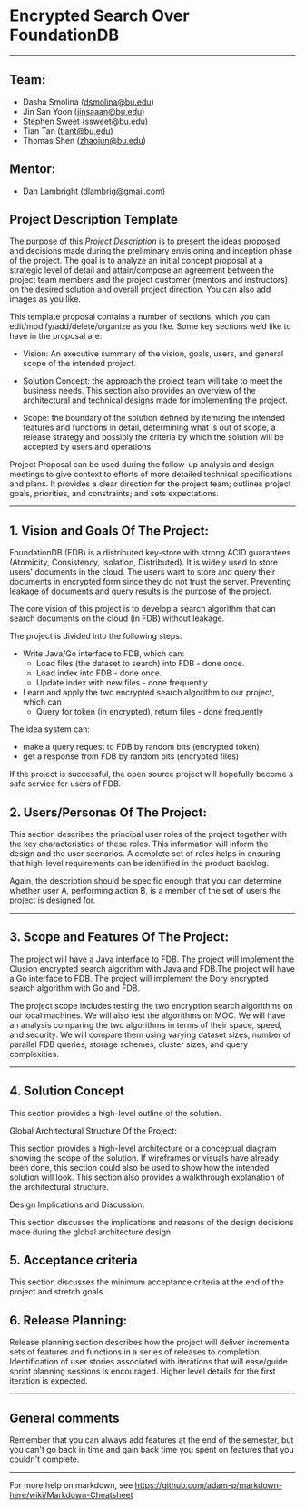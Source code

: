 # Encrypted Search Over FoundationDB

** **
## Team:
- Dasha Smolina (dsmolina@bu.edu)
- Jin San Yoon (jinsaaan@bu.edu)
- Stephen Sweet (ssweet@bu.edu)
- Tian Tan (tiant@bu.edu)
- Thomas Shen (zhaojun@bu.edu)

## Mentor:
- Dan Lambright (dlambrig@gmail.com)

## Project Description Template

The purpose of this *Project Description* is to present the ideas proposed and decisions made during the preliminary envisioning and inception phase of the project. The goal is to analyze an initial concept proposal at a strategic level of detail and attain/compose an agreement between the project team members and the project customer (mentors and instructors) on the desired solution and overall project direction. You can also add images as you like.

This template proposal contains a number of sections, which you can edit/modify/add/delete/organize as you like.  Some key sections we’d like to have in the proposal are:

- Vision: An executive summary of the vision, goals, users, and general scope of the intended project.

- Solution Concept: the approach the project team will take to meet the business needs. This section also provides an overview of the architectural and technical designs made for implementing the project.

- Scope: the boundary of the solution defined by itemizing the intended features and functions in detail, determining what is out of scope, a release strategy and possibly the criteria by which the solution will be accepted by users and operations.

Project Proposal can be used during the follow-up analysis and design meetings to give context to efforts of more detailed technical specifications and plans. It provides a clear direction for the project team; outlines project goals, priorities, and constraints; and sets expectations.

** **

## 1. Vision and Goals Of The Project:

FoundationDB (FDB) is a distributed key-store with strong ACID guarantees (Atomicity, Consistency, Isolation, Distributed). It is widely used to store users' documents in the cloud. The users want to store and query their documents in encrypted form since they do not trust the server. Preventing leakage of documents and query results is the purpose of the project.

The core vision of this project is to develop a search algorithm that can search documents on the cloud (in FDB) without leakage.

The project is divided into the following steps:
* Write Java/Go interface to FDB, which can:
    * Load files (the dataset to search) into FDB - done once.
    * Load index into FDB - done once.
    * Update index with new files - done frequently
* Learn and apply the two encrypted search algorithm to our project, which can
    * Query for token (in encrypted), return files - done frequently

The idea system can:
* make a query request to FDB by random bits (encrypted token)
* get a response from FDB by random bits (encrypted files)

If the project is successful, the open source project will hopefully become a safe service for users of FDB.

## 2. Users/Personas Of The Project:

This section describes the principal user roles of the project together with the key characteristics of these roles. This information will inform the design and the user scenarios. A complete set of roles helps in ensuring that high-level requirements can be identified in the product backlog.

Again, the description should be specific enough that you can determine whether user A, performing action B, is a member of the set of users the project is designed for.

** **

## 3.   Scope and Features Of The Project:

The project will have a Java interface to FDB. The project will implement the Clusion encrypted search algorithm with Java and FDB.The project will have a Go interface to FDB. The project will implement the Dory encrypted search algorithm with Go and FDB. 

The project scope includes testing the two encryption search algorithms on our local machines. We will also test the algorithms on MOC. We will have an analysis comparing the two algorithms in terms of their space, speed, and security. We will compare them using varying dataset sizes, number of parallel FDB queries, storage schemes, cluster sizes, and query complexities. 


** **

## 4. Solution Concept

This section provides a high-level outline of the solution.

Global Architectural Structure Of the Project:

This section provides a high-level architecture or a conceptual diagram showing the scope of the solution. If wireframes or visuals have already been done, this section could also be used to show how the intended solution will look. This section also provides a walkthrough explanation of the architectural structure.

 

Design Implications and Discussion:

This section discusses the implications and reasons of the design decisions made during the global architecture design.

## 5. Acceptance criteria

This section discusses the minimum acceptance criteria at the end of the project and stretch goals.

## 6.  Release Planning:

Release planning section describes how the project will deliver incremental sets of features and functions in a series of releases to completion. Identification of user stories associated with iterations that will ease/guide sprint planning sessions is encouraged. Higher level details for the first iteration is expected.

** **

## General comments

Remember that you can always add features at the end of the semester, but you can't go back in time and gain back time you spent on features that you couldn't complete.

** **

For more help on markdown, see
https://github.com/adam-p/markdown-here/wiki/Markdown-Cheatsheet

